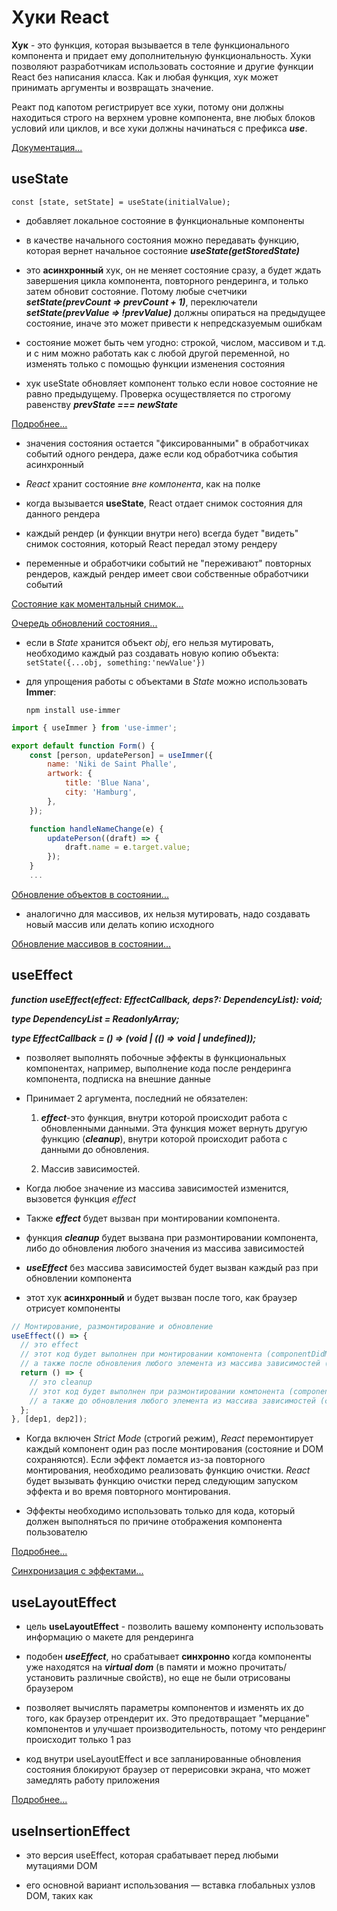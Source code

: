 # Хуки React

**Хук** - это функция, которая вызывается в теле функционального компонента и придает ему дополнительную функциональность. Хуки позволяют разработчикам использовать состояние и другие функции React без написания класса.
Как и любая функция, хук может принимать аргументы и возвращать значение.

Реакт под капотом регистрирует все хуки, потому они должны находиться строго на верхнем уровне компонента, вне любых блоков условий или циклов, и все хуки должны начинаться с префикса **_use_**.

[Документация...](https://react.dev/reference/react/hooks)

## useState

`const [state, setState] = useState(initialValue);`

- добавляет локальное состояние в функциональные компоненты

- в качестве начального состояния можно передавать функцию, которая вернет начальное состояние **_useState(getStoredState)_**

- это **асинхронный** хук, он не меняет состояние сразу, а будет ждать завершения цикла компонента, повторного рендеринга, и только затем обновит состояние. Потому любые счетчики **_setState(prevCount => prevCount + 1)_**, переключатели **_setState(prevValue => !prevValue)_** должны опираться на предыдущее состояние, иначе это может привести к непредсказуемым ошибкам

- cостояние может быть чем угодно: строкой, числом, массивом и т.д. и с ним можно работать как с любой другой переменной, но изменять только с помощью функции изменения состояния

- хук useState обновляет компонент только если новое состояние не равно предыдущему. Проверка осуществляется по строгому равенству **_prevState === newState_**

[Подробнее...](https://habr.com/ru/companies/otus/articles/667706/)

- значения состояния остается "фиксированными" в обработчиках событий одного рендера, даже если код обработчика события асинхронный

- _React_ хранит состояние _вне компонента_, как на полке

- когда вызывается **useState**, React отдает снимок состояния для данного рендера

- каждый рендер (и функции внутри него) всегда будет "видеть" снимок состояния, который React передал этому рендеру

- переменные и обработчики событий не "переживают" повторных рендеров, каждый рендер имеет свои собственные обработчики событий

[Состояние как моментальный снимок...](https://reactdev.ru/learn/state-as-a-snapshot/#_4)

[Очередь обновлений состояния...](https://reactdev.ru/learn/queueing-a-series-of-state-updates/#_4)

- если в _State_ хранится объект _obj_, его нельзя мутировать, необходимо каждый раз создавать новую копию объекта:
  `setState({...obj, something:'newValue'})`

- для упрощения работы с объектами в _State_ можно использовать **Immer**:

  `npm install use-immer`

```jsx
import { useImmer } from 'use-immer';

export default function Form() {
    const [person, updatePerson] = useImmer({
        name: 'Niki de Saint Phalle',
        artwork: {
            title: 'Blue Nana',
            city: 'Hamburg',
        },
    });

    function handleNameChange(e) {
        updatePerson((draft) => {
            draft.name = e.target.value;
        });
    }
    ...

```

[Обновление объектов в состоянии...](https://reactdev.ru/learn/updating-objects-in-state/#_4)

- аналогично для массивов, их нельзя мутировать, надо создавать новый массив или делать копию исходного

[Обновление массивов в состоянии...](https://reactdev.ru/learn/updating-arrays-in-state/#_2)

## useEffect

**_function useEffect(effect: EffectCallback, deps?: DependencyList): void;_**

**_type DependencyList = ReadonlyArray<any>;_**

**_type EffectCallback = () => (void | (() => void | undefined));_**

- позволяет выполнять побочные эффекты в функциональных компонентах, например, выполнение кода после рендеринга компонента, подписка на внешние данные

- Принимает 2 аргумента, последний не обязателен:

  1. **_effect_**-это функция, внутри которой происходит работа с обновленными данными. Эта функция может вернуть другую функцию (**_cleanup_**), внутри которой происходит работа с данными до обновления.

  2. Массив зависимостей.

- Когда любое значение из массива зависимостей изменится, вызовется функция _effect_

- Также **_effect_** будет вызван при монтировании компонента.

- функция **_cleanup_** будет вызвана при размонтировании компонента, либо до обновления любого значения из массива зависимостей

- **_useEffect_** без массива зависимостей будет вызван каждый раз при обновлении компонента

- этот хук **асинхронный** и будет вызван после того, как браузер отрисует компоненты

```js
// Монтирование, размонтирование и обновление
useEffect(() => {
  // это effect
  // этот код будет выполнен при монтировании компонента (componentDidMount)
  // а также после обновления любого элемента из массива зависимостей (componentDidUpdate)
  return () => {
    // это cleanup
    // этот код будет выполнен при размонтировании компонента (componentWillUnmount)
    // а также до обновления любого элемента из массива зависимостей (componentWillUpdate)
  };
}, [dep1, dep2]);
```

- Когда включен _Strict Mode_ (cтрогий режим), _React_ перемонтирует каждый компонент один раз после монтирования (состояние и DOM сохраняются). Если эффект ломается из-за повторного монтирования, необходимо реализовать функцию очистки. _React_ будет вызывать функцию очистки перед следующим запуском эффекта и во время повторного монтирования.

- Эффекты необходимо использовать только для кода, который должен выполняться по причине отображения компонента пользователю

[Подробнее...](https://habr.com/ru/companies/otus/articles/668700/)

[Синхронизация с эффектами...](https://reactdev.ru/learn/synchronizing-with-effects/#4)

## useLayoutEffect

- цель **useLayoutEffect** - позволить вашему компоненту использовать информацию о макете для рендеринга

- подобен **_useEffect_**, но срабатывает **синхронно** когда компоненты уже находятся на **_virtual dom_** (в памяти и можно прочитать/установить различные свойств), но еще не были отрисованы браузером

- позволяет вычислять параметры компонентов и изменять их до того, как браузер отрендерит их. Это предотвращает "мерцание" компонентов и улучшает производительность, потому что рендеринг происходит только 1 раз

- код внутри useLayoutEffect и все запланированные обновления состояния блокируют браузер от перерисовки экрана, что может замедлять работу приложения

[Подробнее...](https://reactdev.ru/reference/useLayoutEffect/#2-useeffect)

## useInsertionEffect

- это версия useEffect, которая срабатывает перед любыми мутациями DOM

- его основной вариант использования — вставка глобальных узлов DOM, таких как _<style>_ или SVG _<defs>_

- он не имеет доступа к ссылкам узлов DOM,т.к.к моменту запуска useInsertionEffect, ссылки еще не прикреплены, и DOM еще не обновлен

```js
useInsertionEffect(setup, dependencies?)

```

[Подробнее..](https://reactdev.ru/reference/useInsertionEffect/)

## useContext

- позволяет получить доступ к контексту приложения

- контекст позволяет компоненту предоставлять некоторую информацию всему дереву под ним

- чтобы передать контекст необходимо:

  1. Создать и экспортировать его с помощью `export const MyContext = createContext(defaultValue)`
  2. Передать его в хук `useContext(MyContext)`, чтобы прочитать его в любом дочернем компоненте, независимо от его глубины.
  3. Завернуть дочерние компоненты в `<MyContext.Provider value={...}>`, чтобы предоставить его от родителя.

- контекст проходит через любые компоненты в середине

- контекст позволяет писать компоненты, которые "адаптируются к своему окружению".

[Подробнее...](https://reactdev.ru/learn/passing-data-deeply-with-context/#_6)

## useReducer

- предоставляет способ управления сложным локальным состоянием компонента через паттерн управления состоянием **_Reducer_**

```js
const [state, dispatch] = useReducer(yourReducer, initialState);
```

- обработчики событий компонента (onClick,onChange и т.п.) должны теперь только извещать редуктор о том, какое действие совершил пользователь:

```js
function handleOnClick(anyValue) {
  dispatch({
    //// action object, specific to component:
    type: 'what_happened',
    // other fields go here
    anyVar: anyValue,
  });
}
```

- _action object_ (объект действия) должен содержать минимальную информацию о том, что произошло

- он может иметь любую форму, принято задавать ему строку type, описывающую произошедшее, и передавать любую дополнительную информацию в других полях

- каждый объект действия должен описывать только одно взаимодействие пользователя, даже если оно приводит к нескольким изменениям данных

- **Reducer** (редуктор) принимает состояние на данный момент и действие, а возвращает следующее состояние

```jsx
function yourReducer(state, action) {
  switch (action.type) {
    case 'action1': {
      return state1;
    }
    case 'action2': {
      return state2;
    }
    default: {
      throw Error('Unknown action: ' + action.type);
    }
  }
}
```

- редукторы работают во время рендеринга! (Действия ставятся в очередь до следующего рендера.) Это означает, что редукторы должны быть чистыми - одинаковые входы всегда приводят к одинаковому выходу. Они не должны посылать запросы, планировать таймауты или выполнять какие-либо побочные эффекты (операции, которые влияют на вещи за пределами компонента). Они должны обновлять объекты и массивы без мутаций

- для написания реукторов в мутирующем стиле можно использовать библиотеку _Immer_

[Подробнее...](https://reactdev.ru/learn/extracting-state-logic-into-a-reducer/#1)

## useRef

- позволяет создавать и управлять ссылками на DOM-элементы и другие объекты (идентификаторы таймаута, счетчики и пр.),

- это синхронный хук, который немедленно обновляет состояние и сохраняет его значение на протяжении всего жизненного цикла компонента

- он не запускает повторный рендер компонента

- хук возвращает объект с единственным свойством _current_, содержащим текущее значение ссылки

- например, нажатие на кнопку фокусирует ввод, используя ссылку:

```jsx
import { useRef } from 'react';

export default function Form() {
  const inputRef = useRef(null);

  function handleClick() {
    inputRef.current.focus();
  }

  return (
    <>
      <input ref={inputRef} />
      <button onClick={handleClick}>Focus the input</button>
    </>
  );
}
```

Ситуации, в которых использование рефов является оправданным:

- Управление фокусом, выделение текста или воспроизведение медиа;

- Императивный вызов анимаций;

- Интеграция со сторонними DOM-библиотекам;
  и др.

## useMemo

- позволяет кэшировать результат вычисления между повторными рендерингами, оптимизирует производительность компонентов, предотвращая повторные вычисления

```js
const cachedValue = useMemo(calculateValue, dependencies);
```

- **calculateValue**: функция, вычисляющая значение, которое необходимо кэшировать.

  - должна быть чистой,
  - не принимет аргументов
  - может возвращать значение любого типа.
  - _React_ будет вызывать эту функцию во время начального рендера.
  - При последующих рендерах _React_ будет возвращать то же значение, если зависимости не изменились с момента последнего рендера. В противном случае он вызовет **calculateValue**, вернет результат и сохранит его, чтобы можно было использовать в дальнейшем.

- **dependencie** (зависимости): список всех реактивных значений, на которые ссылается код _calculateValue_, может включать:
- пропсы
- состояние
- переменные и функции, объявленные непосредственно в теле компонента

- в режиме _Strict Mode_ при разработке _React_ будет вызывать функцию _calculateValue_ дважды. Если функция вычисления чиста (как и должно быть), это не должно повлиять на логику работы программы. Результат одного из вызовов будет проигнорирован.

[Подробнее...](https://reactdev.ru/reference/useMemo/#_6)

## useCalback

- оптимизирует производительность компонентов, предотвращая ненужные перерисовки компонентов

- использование useCallback выгодно только в случае передачи функции как props

```js
const Cars = ({ cars }) => {
  const onCarClick = useCallback((car) => {
    console.log(car.model);
  }, []);
  return cars.map((car) => {
    return (
      <Car
        key={car.id}
        car={car}
        onCarClick={onCarClick}
      />
    );
  });
};
```

Таким образом все компоненты Car не будут рендериться лишний раз, т.к. ссылка на функцию останется прежней.

```js
const Car = ({ car, onCarClick }) => {
  const onClick = () => onCarClick(car);

  return <button onClick={onClick}>{car.model}</button>;
};
```

А вот здесь уже нет никакой пользы оборачивать метод в useCallback

[Подробнее...](https://habr.com/ru/articles/529950/)

## useDebugValue

`useDebugValue(value, format?)`

- предоставляет дополнительную отладочную информацию для кастомных хуков

  - **value**: значение, которое будет отображаться в _React DevTools_

  - опционально **format**: функция форматирования. При осмотре компонента _React DevTools_ вызовет функцию форматирования с _value_ в качестве аргумента, а затем отобразит возвращенное форматированное значение.Если не указать функцию форматирования, будет отображено исходное _value_.

```js
useDebugValue(date, (date) => date.toDateString());
```

[Подробнее...](https://reactdev.ru/reference/useDebugValue/)

## useForm

- помогает управлять состоянием форм и их валидацией

## useFetch

- предоставляет удобный способ выполнения HTTP-запросов

## useWindowSize

- отcлеживает изменения размеров окна браузера

## useId

- возвращает уникальный id, он сохраняется на протяжении всей жизни компонента

```jsx
import { useId } from 'react';

function PasswordField() {
  const passwordHintId = useId();
  return (
    <>
      <label>
        Password:
        <input
          type="password"
          aria-describedby={passwordHintId}
        />
      </label>
      <p id={passwordHintId}>The password should contain at least 18 characters</p>
    </>
  );
}
```

- компонент может отображаться на странице более одного раза, но идентификаторы при этом будут уникальными

[Подробнее...](https://reactdev.ru/reference/useId/#_6)

## useTransition

` const [isPending, startTransition] = useTransition();`

- позволяет обновлять состояние без блокировки пользовательского интерфейса

- флаг isPending сообщает, есть ли ожидающий переход

- функция startTransition позволяет пометить обновление состояния как переход

- Функция, которая передается в startTransition, должна быть синхронной.

- Переходы позволяют сохранить отзывчивость обновлений пользовательского интерфейса даже на медленных устройствах (пользовательский ввод будет обработан не дожидаясь завершения повторного рендеринга)

- Переходы предотвращают нежелательные индикаторы загрузки, что позволяет пользователю избежать резких скачков при навигации

[Подробнее...](https://reactdev.ru/reference/useTransition/#starttransition_1)

## useDeferredValue

`useDeferredValue(value)`

- используется для показа устаревшего содержимого во время загрузки свежего

- _React_ сначала выполнит рендеринг без обновления отложенного значения, а затем попытается выполнить рендеринг с вновь полученным значением в фоновом режиме

- _useDeferredValue_ позволяет установить приоритет обновления ввода (которое должно быть быстрым) над обновлением списка результатов (которое может быть более медленным)

## useSyncExternalStore

- позволяет подписаться на внешнее хранилище

```js
const snapshot = useSyncExternalStore(subscribe, getSnapshot, getServerSnapshot?)
```

- функция **subscribe** должна подписываться на стор и возвращать функцию, которая отписывается.
  Она принимает один аргумент - _callback_. Когда стор изменяется,вызывается предоставленный _callback_. Это приведет к повторному отображению компонента

- функция **getSnapshot** должна считывать моментальный снимок данных из хранилища.Пока хранилище не изменилось, повторные вызовы _getSnapshot_ должны возвращать одно и то же значение. Если стор изменился, а возвращаемое значение отличается, _React_ перерисовывает компонент.

- опциональная _getServerSnapshot_: функция, возвращающая начальный снимок данных в хранилище. Он будет использоваться только при рендеринге сервера и при гидратации рендеримого сервером контента на клиенте. Серверный снимок должен быть одинаковым для клиента и сервера, и обычно сериализуется и передается от сервера к клиенту. Если опустить этот аргумент, рендеринг компонента на сервере приведет к ошибке.

- хук _useSyncExternalStore_ предназначен для использования библиотеками, а не кодом приложения

[Подробнее...](https://reactdev.ru/reference/useSyncExternalStore/#_4)
